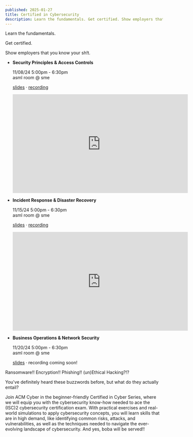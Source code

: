 ```yaml
---
published: 2025-01-27
title: Certified in Cybersecurity
description: Learn the fundamentals. Get certified. Show employers that you know your sh!t.
---
```


Learn the fundamentals.

Get certified.

Show employers that you know your sh!t.

- **Security Principles & Access Controls**

  11/08/24 5:00pm - 6:30pm  
  asml room @ sme

  [slides](https://drive.google.com/file/d/1wCWYteh2w09bPuHjiso1elG3GEH5lOy4/view?usp=sharing) · [recording](https://youtu.be/M5A-z9SYfRo)

  <iframe width="560" height="315" src="https://www.youtube.com/embed/M5A-z9SYfRo?si=nZ94ztok-nlEIGof" title="YouTube video player" frameborder="0" allow="accelerometer; autoplay; clipboard-write; encrypted-media; gyroscope; picture-in-picture; web-share" referrerpolicy="strict-origin-when-cross-origin" allowfullscreen></iframe>

- **Incident Response & Disaster Recovery**

  11/15/24 5:00pm - 6:30pm  
  asml room @ sme

  [slides](https://drive.google.com/file/d/18wh-C2qoEYnI2FJN25uSKVbYoWy9q_il/view?usp=sharing) · [recording](https://youtu.be/t1_yD1inyNI)

  <iframe width="560" height="315" src="https://www.youtube.com/embed/t1_yD1inyNI?si=0vUyxR55jKw-zf6O" title="YouTube video player" frameborder="0" allow="accelerometer; autoplay; clipboard-write; encrypted-media; gyroscope; picture-in-picture; web-share" referrerpolicy="strict-origin-when-cross-origin" allowfullscreen></iframe>

- **Business Operations & Network Security**

  11/20/24 5:00pm - 6:30pm  
  asml room @ sme

  [slides](https://drive.google.com/file/d/1Nd3p42ISqp3RlKvkdWJi2-VMrTUuvNWJ/view?usp=sharing) · recording coming soon!

Ransomware!! Encryption!! Phishing!! (un)Ethical Hacking?!? 

You've definitely heard these buzzwords before, but what do they actually entail? 

Join ACM Cyber in the beginner-friendly Certified in Cyber Series, where we will equip you with the cybersecurity know-how needed to ace the (ISC)2 cybersecurity certification exam. With practical exercises and real-world simulations to apply cybersecurity concepts, you will learn skills that are in high demand, like identifying common risks, attacks, and vulnerabilities, as well as the techniques needed to navigate the ever-evolving landscape of cybersecurity. And yes, boba will be served!!

